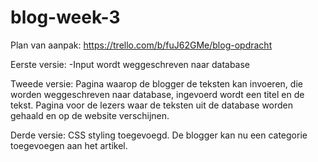 # blog-week-3

Plan van aanpak: https://trello.com/b/fuJ62GMe/blog-opdracht

Eerste versie:
  -Input wordt weggeschreven naar database

Tweede versie:
 Pagina waarop de blogger de teksten kan invoeren, die worden weggeschreven naar database, ingevoerd wordt een titel en de tekst.
 Pagina voor de lezers waar de teksten uit de database worden gehaald en op de website verschijnen.
 
 Derde versie:
 CSS styling toegevoegd. De blogger kan nu een categorie toegevoegen aan het artikel.

